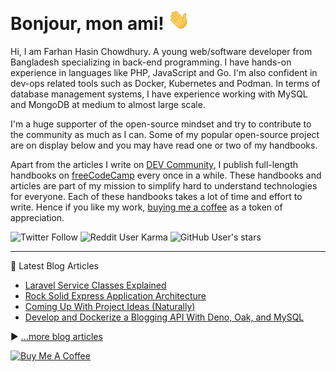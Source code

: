 # Bonjour, mon ami! <img src="./assets/wave.gif" width="35px">

Hi, I am Farhan Hasin Chowdhury. A young web/software developer from Bangladesh specializing in back-end programming. I have hands-on experience in languages like PHP, JavaScript and Go. I'm also confident in dev-ops related tools such as Docker, Kubernetes and Podman. In terms of database management systems, I have experience working with MySQL and MongoDB at medium to almost large scale.

I'm a huge supporter of the open-source mindset and try to contribute to the community as much as I can. Some of my popular open-source project are on display below and you may have read one or two of my handbooks.

Apart from the articles I write on [DEV Community](https://dev.to/fhsinchy/), I publish full-length handbooks on [freeCodeCamp](https://www.freecodecamp.org/news/author/farhanhasin/) every once in a while. These handbooks and articles are part of my mission to simplify hard to understand technologies for everyone. Each of these handbooks takes a lot of time and effort to write. Hence if you like my work, [buying me a coffee](https://www.buymeacoffee.com/farhanhasin) as a token of appreciation.

![Twitter Follow](https://img.shields.io/twitter/follow/frhnhsin?label=my%20tiny%20twitter%20circle&style=for-the-badge) ![Reddit User Karma](https://img.shields.io/reddit/user-karma/combined/fhsinchy?label=i%27ve%20got%20some%20reddit%20karma&style=for-the-badge) ![GitHub User's stars](https://img.shields.io/github/stars/fhsinchy?label=poeple%20supporing%20me%20on%20github&style=for-the-badge)

---

📘 Latest Blog Articles

<!-- BLOG-POST-LIST:START -->
- [Laravel Service Classes Explained](https://dev.to/fhsinchy/laravel-service-classes-explained-3m7p)
- [Rock Solid Express Application Architecture](https://dev.to/fhsinchy/rock-solid-express-application-architecture-4m6j)
- [Coming Up With Project Ideas (Naturally)](https://dev.to/fhsinchy/coming-up-with-project-ideas-naturally-49b0)
- [Develop and Dockerize a Blogging API With Deno, Oak, and MySQL](https://dev.to/fhsinchy/develop-and-dockerize-a-blogging-api-with-deno-oak-and-mysql-170e)
<!-- BLOG-POST-LIST:END -->

▶ [...more blog articles](https://blog.farhan.dev/)

<a href="https://www.buymeacoffee.com/fhsinchy" target="_blank"><img src="https://cdn.buymeacoffee.com/buttons/default-orange.png" alt="Buy Me A Coffee" height="50" width="auto"></a>
